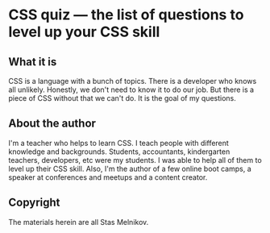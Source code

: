 # CSS quiz — the list of questions to level up your CSS skill
## What it is
CSS is a language with a bunch of topics. There is a developer who knows all unlikely. Honestly, we don't need to know it to do our job. But there is a piece of CSS without that we can't do. It is the goal of my questions.

## About the author
I'm a teacher who helps to learn CSS. I teach people with different knowledge and backgrounds. Students, accountants, kindergarten teachers, developers, etc were my students. I was able to help all of them to level up their CSS skill. Also, I'm the author of a few online boot camps, a speaker at conferences and meetups and a content creator.

## Copyright
The materials herein are all Stas Melnikov.
